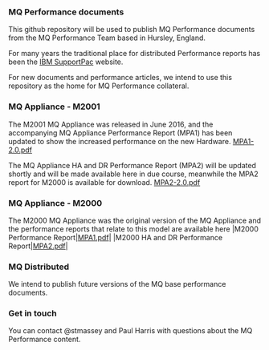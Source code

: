 ### MQ Performance documents

This github repository will be used to publish MQ Performance documents from the MQ Performance Team based in Hursley, England.

For many years the traditional place for distributed Performance reports has been the [IBM SupportPac](http://www-01.ibm.com/support/docview.wss?uid=swg27007150) website. 

For new documents and performance articles, we intend to use this repository as the home for MQ Performance collateral.

### MQ Appliance - M2001

The M2001 MQ Appliance was released in June 2016, and the accompanying MQ Appliance Performance Report (MPA1) has been updated to show the increased performance on the new Hardware. [MPA1-2.0.pdf](./MPA1-2.0.pdf)

The MQ Appliance HA and DR Performance Report (MPA2) will be updated shortly and will be made available here in due course, meanwhile the MPA2 report for M2000 is available for download. [MPA2-2.0.pdf](./MPA2-2.0.pdf)

### MQ Appliance - M2000

The M2000 MQ Appliance was the original version of the MQ Appliance and the performance reports that relate to this model are available here
|M2000 Performance Report|[MPA1.pdf](./MPA1.pdf)|
|M2000 HA and DR Performance Report|[MPA2.pdf](./MPA2.pdf)|

### MQ Distributed

We intend to publish future versions of the MQ base performance documents.

### Get in touch
You can contact @stmassey and Paul Harris with questions about the MQ Performance content.

